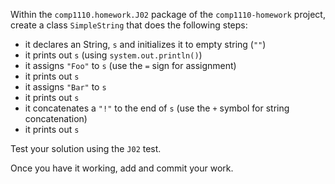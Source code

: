 Within the `comp1110.homework.J02` package of the `comp1110-homework`
project, create a class `SimpleString` that does the following steps:
* it declares an String, `s` and initializes it to empty string (`""`)
* it prints out `s` (using `system.out.println()`)
* it assigns `"Foo"` to `s` (use the `=` sign for assignment)
* it prints out `s`
* it assigns `"Bar"` to `s`
* it prints out `s`
* it concatenates a `"!"` to the end of `s` (use the `+` symbol for string concatenation)
* it prints out `s`

Test your solution using the `J02` test.

Once you have it working, add and commit your work.
